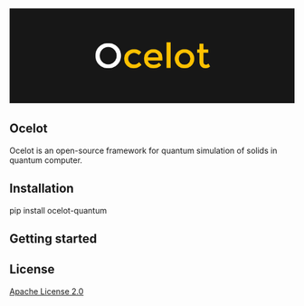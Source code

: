 ![Image](./logo_250x.png)

## Ocelot
Ocelot is an open-source framework for quantum simulation of solids in quantum computer.

## Installation

pip install ocelot-quantum

## Getting started


## License
[Apache License 2.0](LICENSE.txt)
